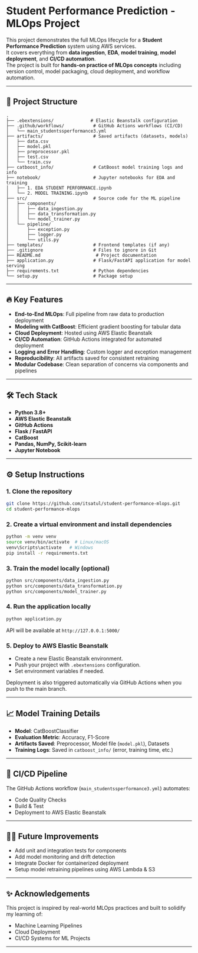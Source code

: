 
# Student Performance Prediction - MLOps Project

This project demonstrates the full MLOps lifecycle for a **Student Performance Prediction** system using AWS services.  
It covers everything from **data ingestion**, **EDA**, **model training**, **model deployment**, and **CI/CD automation**.  
The project is built for **hands-on practice of MLOps concepts** including version control, model packaging, cloud deployment, and workflow automation.

---

## 🚀 Project Structure

```
.
├── .ebextensions/              # Elastic Beanstalk configuration
├── .github/workflows/           # GitHub Actions workflows (CI/CD)
│   └── main_studentssperformance3.yml
├── artifacts/                   # Saved artifacts (datasets, models)
│   ├── data.csv
│   ├── model.pkl
│   ├── preprocessor.pkl
│   ├── test.csv
│   └── train.csv
├── catboost_info/               # CatBoost model training logs and info
├── notebook/                    # Jupyter notebooks for EDA and training
│   ├── 1. EDA STUDENT PERFORMANCE.ipynb
│   └── 2. MODEL TRAINING.ipynb
├── src/                         # Source code for the ML pipeline
│   ├── components/
│   │   ├── data_ingestion.py
│   │   ├── data_transformation.py
│   │   └── model_trainer.py
│   └── pipeline/
│       ├── exception.py
│       ├── logger.py
│       └── utils.py
├── templates/                   # Frontend templates (if any)
├── .gitignore                   # Files to ignore in Git
├── README.md                     # Project documentation
├── application.py               # Flask/FastAPI application for model serving
├── requirements.txt             # Python dependencies
└── setup.py                     # Package setup
```

---

## 🔥 Key Features

- **End-to-End MLOps**: Full pipeline from raw data to production deployment
- **Modeling with CatBoost**: Efficient gradient boosting for tabular data
- **Cloud Deployment**: Hosted using AWS Elastic Beanstalk
- **CI/CD Automation**: GitHub Actions integrated for automated deployment
- **Logging and Error Handling**: Custom logger and exception management
- **Reproducibility**: All artifacts saved for consistent retraining
- **Modular Codebase**: Clean separation of concerns via components and pipelines

---

## 🛠️ Tech Stack

- **Python 3.8+**
- **AWS Elastic Beanstalk**
- **GitHub Actions**
- **Flask / FastAPI**
- **CatBoost**
- **Pandas, NumPy, Scikit-learn**
- **Jupyter Notebook**

---

## ⚙️ Setup Instructions

### 1. Clone the repository

```bash
git clone https://github.com/itsatul/student-performance-mlops.git
cd student-performance-mlops
```

### 2. Create a virtual environment and install dependencies

```bash
python -m venv venv
source venv/bin/activate  # Linux/macOS
venv\Scripts\activate   # Windows
pip install -r requirements.txt
```

### 3. Train the model locally (optional)

```bash
python src/components/data_ingestion.py
python src/components/data_transformation.py
python src/components/model_trainer.py
```

### 4. Run the application locally

```bash
python application.py
```

API will be available at `http://127.0.0.1:5000/`

### 5. Deploy to AWS Elastic Beanstalk

- Create a new Elastic Beanstalk environment.
- Push your project with `.ebextensions` configuration.
- Set environment variables if needed.

Deployment is also triggered automatically via GitHub Actions when you push to the main branch.

---

## 📈 Model Training Details

- **Model**: CatBoostClassifier
- **Evaluation Metric**: Accuracy, F1-Score
- **Artifacts Saved**: Preprocessor, Model file (`model.pkl`), Datasets
- **Training Logs**: Saved in `catboost_info/` (error, training time, etc.)

---

## 🤖 CI/CD Pipeline

The GitHub Actions workflow (`main_studentssperformance3.yml`) automates:

- Code Quality Checks
- Build & Test
- Deployment to AWS Elastic Beanstalk

---

## 🧑‍💻 Future Improvements

- Add unit and integration tests for components
- Add model monitoring and drift detection
- Integrate Docker for containerized deployment
- Setup model retraining pipelines using AWS Lambda & S3

---

## ✨ Acknowledgements

This project is inspired by real-world MLOps practices and built to solidify my learning of:

- Machine Learning Pipelines
- Cloud Deployment
- CI/CD Systems for ML Projects

---
